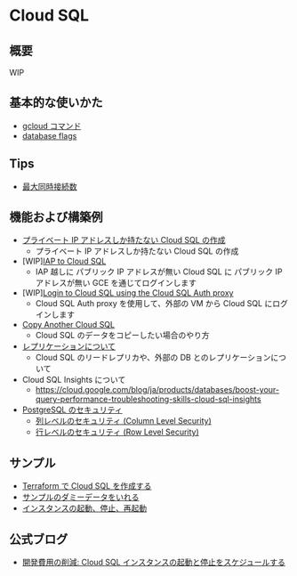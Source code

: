 # Cloud SQL

## 概要

WIP

## 基本的な使いかた

+ [gcloud コマンド](./_gcloud/README.md)
+ [database flags](./_flag/README.md)

## Tips

+ [最大同時接続数](./tips-maximum_concurrent_connections)

## 機能および構築例

+ [プライベート IP アドレスしか持たない Cloud SQL の作成](./feature-only-private-ip-addr)
  + プライベート IP アドレスしか持たない Cloud SQL の作成
+ [WIP][IAP to Cloud SQL](./feature-iap/README.md)
  + IAP 越しに パブリック IP アドレスが無い Cloud SQL に パブリック IP アドレスが無い GCE を通じてログインします
+ [WIP][Login to Cloud SQL using the Cloud SQL Auth proxy](./feature-sql-auth-proxy/README.md)
  + Cloud SQL Auth proxy を使用して、外部の VM から Cloud SQL にログインします
+ [Copy Another Cloud SQL](./copy-another-sql)
  + Cloud SQL のデータをコピーしたい場合のやり方
+ [レプリケーションについて](./feature-replication/)
  + Cloud SQL のリードレプリカや、外部の DB とのレプリケーションについて
+ Cloud SQL Insights について
  + https://cloud.google.com/blog/ja/products/databases/boost-your-query-performance-troubleshooting-skills-cloud-sql-insights
+ [PostgreSQL のセキュリティ](https://cloud.google.com/sql/docs/postgres/data-privacy-strategies?hl=en)
  + [列レベルのセキュリティ (Column Level Security)](https://cloud.google.com/sql/docs/postgres/data-privacy-strategies?hl=en#column-level-security)
  + [行レベルのセキュリティ (Row Level Security)](https://cloud.google.com/sql/docs/postgres/data-privacy-strategies?hl=en#row-level-security)

## サンプル

+ [Terraform で Cloud SQL を作成する](./samples-terraform/)
+ [サンプルのダミーデータをいれる](./samples-dummydata/)
+ [インスタンスの起動、停止、再起動](https://cloud.google.com/sql/docs/mysql/start-stop-restart-instance?hl=en)


## 公式ブログ

+ [開発費用の削減: Cloud SQL インスタンスの起動と停止をスケジュールする](https://cloud.google.com/blog/ja/topics/developers-practitioners/lower-development-costs-schedule-cloud-sql-instances-start-and-stop)
